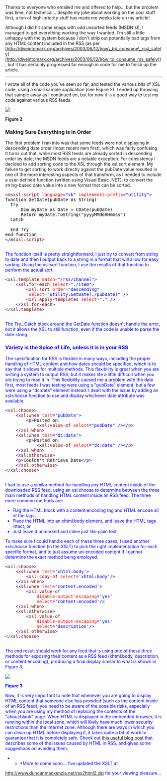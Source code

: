 Thanks to everyone who emailed me and offered to help... but the problem was time, not technical... despite my joke about working on the cool stuff first, a ton of high-priority stuff has made me weeks late on my article!

Although I did hit some snags with odd unsorted feeds (MSDN's!), I managed to get everything working the way I wanted. I'm still a little unhappy with the system because I don't strip out potentially bad tags from any HTML content included in the RSS (as per [http://diveintomark.org/archives/2003/06/12/how\_to\_consume\_rss\_safely](http://diveintomark.org/archives/2003/06/12/how_to_consume_rss_safely)) , but it has certainly progressed far enough in code for me to finish up the article.

* * *

I wrote all of the code you've seen so far, and tested the various bits of XSL code, using a small sample application (see Figure 2). I ended up throwing that sample away as I continued on, but for now it is a good way to test my code against various RSS feeds.



<img src="http://www.duncanmackenzie.net/rssviewer.jpg" border="0" />

**Figure 2**

### Making Sure Everything is in Order

The first problem I ran into was that some feeds were not displaying in descending date order (most recent item first), which was fairly confusing. It turns out that, while most RSS feeds are already sorted in descending order by date, the MSDN feeds are a notable exception. For consistency I decided to add sorting code to the XSL through the xsl:sort element. My failure to get sorting to work directly against the pubDate value resulted in one of the more interesting aspects of that transform, as I needed to include a user-defined function (written using Visual Basic .NET), to convert the string-based date value into a new format that can be sorted.

<pre class="code"><font color="#000000"><font color="#0000FF">&lt;<font color="#800000">msxsl:script <font color="#FF0000">language<font color="#0000FF">="vb" <font color="#FF0000">implements-prefix<font color="#0000FF">="utility"&gt;
<font color="#000000">function GetDate(pubDate As String)
  Try
      Dim myDate as Date = CDate(pubDate)
      Return myDate.ToString("yyyyMMddHHmmss")
  Catch

  End Try
end function
<font color="#0000FF">&lt;/<font color="#800000">msxsl:script<font color="#0000FF">&gt;

</pre>

The function itself is pretty straightforward, I just try to convert from string to date and then I output back to a string in a format that will allow for easy sorting. Using the xsl:sort function, I use the results of that function to perform the actual sort.

<pre class="code"><font color="#000000"><font color="#0000FF">&lt;<font color="#800000">xsl:template <font color="#FF0000">match<font color="#0000FF">="/rss/channel"&gt;
    &lt;<font color="#800000">xsl:for-each <font color="#FF0000">select<font color="#0000FF">="./item"&gt;
        &lt;<font color="#800000">xsl:sort <font color="#FF0000">order<font color="#0000FF">="descending"
         <font color="#FF0000">select<font color="#0000FF">="utility:GetDate(./pubDate)" /&gt;
        &lt;<font color="#800000">xsl:apply-templates <font color="#FF0000">select<font color="#0000FF">="." /&gt;
    &lt;/<font color="#800000">xsl:for-each<font color="#0000FF">&gt;
&lt;/<font color="#800000">xsl:template<font color="#0000FF">&gt;

</pre>

The Try…Catch block around the GetDate function doesn't handle the error, but it allows the XSL to still function, even if the code is unable to parse the date string.

### Variety is the Spice of Life, unless it is in your RSS

The specification for RSS is flexible in many ways, including the proper handling of HTML content and how dates should be specified, which is to say that it allows for multiple methods. This flexibility is great when you are writing a system to output RSS, but it makes life a little difficult when you are trying to read it in. This flexibility caused me a problem with the date first, most feeds I was testing were using a "pubDate" element, but a few were using a "dc:date" element instead. I dealt with the issue by adding an xsl:choose function to use and display whichever date attribute was available.

<pre class="code"><font color="#000000"><font color="#0000FF">&lt;<font color="#800000">xsl:choose<font color="#0000FF">&gt;
    &lt;<font color="#800000">xsl:when <font color="#FF0000">test<font color="#0000FF">='pubDate'&gt;
        &lt;<font color="#800000">p<font color="#0000FF">&gt;<font color="#000000">Posted on:
            <font color="#0000FF">&lt;<font color="#800000">xsl:value-of <font color="#FF0000">select<font color="#0000FF">="pubDate" /&gt;&lt;/<font color="#800000">p<font color="#0000FF">&gt;
    &lt;/<font color="#800000">xsl:when<font color="#0000FF">&gt;
    &lt;<font color="#800000">xsl:when <font color="#FF0000">test<font color="#0000FF">='dc:date'&gt;
        &lt;<font color="#800000">p<font color="#0000FF">&gt;<font color="#000000">Posted on:
            <font color="#0000FF">&lt;<font color="#800000">xsl:value-of <font color="#FF0000">select<font color="#0000FF">="dc:date" /&gt;&lt;/<font color="#800000">p<font color="#0000FF">&gt;
    &lt;/<font color="#800000">xsl:when<font color="#0000FF">&gt;
    &lt;<font color="#800000">xsl:otherwise<font color="#0000FF">&gt;
    &lt;<font color="#800000">p<font color="#0000FF">&gt;<font color="#000000">Couldn't Retrieve Date<font color="#0000FF">&lt;/<font color="#800000">p<font color="#0000FF">&gt;
    &lt;/<font color="#800000">xsl:otherwise<font color="#0000FF">&gt;
&lt;/<font color="#800000">xsl:choose<font color="#0000FF">&gt;

</pre>

I had to use a similar method for handling any HTML content inside of the downloaded RSS feed, using an xsl:choose to determine between the three main methods of handling HTML content inside an RSS feed. The three more common methods are:

  * Flag the HTML block with a content:encoding tag and HTML encode all of the tags,
  * Place the HTML into an xhtml:body element, and leave the HTML tags intact, or
  * Just leave it unmarked and inline just like plain text.

To make sure I could handle each of these three cases, I used another xsl:choose function (in the XSLT) to pick the right implementation for each specific format, and to just assume un-encoded content if I cannot determine the exact method being employed.

<pre class="code"><font color="#000000"><font color="#0000FF">&lt;<font color="#800000">xsl:choose<font color="#0000FF">&gt;
    &lt;<font color="#800000">xsl:when <font color="#FF0000">test<font color="#0000FF">='xhtml:body'&gt;
        &lt;<font color="#800000">xsl:copy-of <font color="#FF0000">select<font color="#0000FF">='xhtml:body'/&gt;
    &lt;/<font color="#800000">xsl:when<font color="#0000FF">&gt;
    &lt;<font color="#800000">xsl:when <font color="#FF0000">test<font color="#0000FF">='content:encoded'&gt;
        &lt;<font color="#800000">xsl:value-of <font color="#FF00FF">
            <font color="#FF0000">disable-output-escaping<font color="#0000FF">='yes'
            <font color="#FF0000">select<font color="#0000FF">='content:encoded'/&gt;
    &lt;/<font color="#800000">xsl:when<font color="#0000FF">&gt;
    &lt;<font color="#800000">xsl:otherwise<font color="#0000FF">&gt;
        &lt;<font color="#800000">xsl:value-of
            <font color="#FF0000">disable-output-escaping<font color="#0000FF">='yes'
            <font color="#FF0000">select<font color="#0000FF">='description'/&gt;
    &lt;/<font color="#800000">xsl:otherwise<font color="#0000FF">&gt;
&lt;/<font color="#800000">xsl:choose<font color="#0000FF">&gt;

</pre>

The end result should work for any feed that is using one of these three methods for exposing their content as a RSS feed (xhtml:body, description, or content:encoding), producing a final display similar to what is shown in Figure 3.

<img src="http://www.duncanmackenzie.net/Figure3.png" border="0" />

**Figure 3**

Now, it is very important to note that whenever you are going to display HTML content that someone else has provided (such as the content inside of an RSS feed), you need to be aware of the possible risks, especially when you are using my method of replacing the contents of the "about:blank" page. When HTML is displayed in the embedded browser, it is running within the local zone, which will likely have much lower security restrictions than the Internet zone. Although there are ways in which you can clean up HTML before displaying it, it takes quite a bit of work to guarantee that it is completely safe. Check out [this useful blog post](http://diveintomark.org/archives/2003/06/12/how_to_consume_rss_safely) that describes some of the issues caused by HTML in RSS, and gives some suggestions on avoiding them.

* * *More to come soon... I've updated the XSLT at

<http://www.duncanmackenzie.net/rss2html2.zip> for your viewing pleasure...